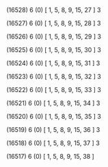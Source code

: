 (16528) 6 (0) [ 1, 5, 8, 9, 15, 27 ] 3 


(16527) 6 (0) [ 1, 5, 8, 9, 15, 28 ] 3 


(16526) 6 (0) [ 1, 5, 8, 9, 15, 29 ] 3 


(16525) 6 (0) [ 1, 5, 8, 9, 15, 30 ] 3 


(16524) 6 (0) [ 1, 5, 8, 9, 15, 31 ] 3 


(16523) 6 (0) [ 1, 5, 8, 9, 15, 32 ] 3 


(16522) 6 (0) [ 1, 5, 8, 9, 15, 33 ] 3 


(16521) 6 (0) [ 1, 5, 8, 9, 15, 34 ] 3 


(16520) 6 (0) [ 1, 5, 8, 9, 15, 35 ] 3 


(16519) 6 (0) [ 1, 5, 8, 9, 15, 36 ] 3 


(16518) 6 (0) [ 1, 5, 8, 9, 15, 37 ] 3 


(16517) 6 (0) [ 1, 5, 8, 9, 15, 38 ]  

